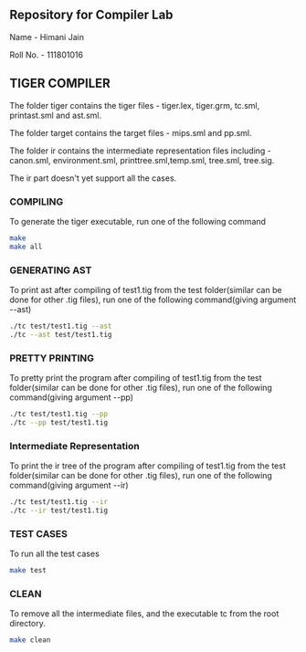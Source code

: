 ## Repository for Compiler Lab 

Name - Himani Jain

Roll No. - 111801016

## TIGER COMPILER

The folder tiger contains the tiger files - tiger.lex, tiger.grm, tc.sml, printast.sml and ast.sml. 

The folder target contains the target files - mips.sml and pp.sml.

The folder ir contains the intermediate representation files including - canon.sml, environment.sml, printtree.sml,temp.sml, tree.sml, tree.sig.

The ir part doesn't yet support all the cases. 

### COMPILING

To generate the tiger executable, run one of the following command 
```bash
make 
make all
```

### GENERATING AST 

To print ast after compiling of test1.tig from the test folder(similar can be done for other .tig files), run one of the following command(giving argument --ast)
```bash
./tc test/test1.tig --ast
./tc --ast test/test1.tig 
```

### PRETTY PRINTING

To pretty print the program after compiling of test1.tig from the test folder(similar can be done for other .tig files), run one of the following command(giving argument --pp)
```bash
./tc test/test1.tig --pp
./tc --pp test/test1.tig
```

### Intermediate Representation

To print the ir tree of the program after compiling of test1.tig from the test folder(similar can be done for other .tig files), run one of the following command(giving argument --ir)
```bash
./tc test/test1.tig --ir
./tc --ir test/test1.tig
```

### TEST CASES

To run all the test cases
```bash
make test
```

### CLEAN

To remove all the intermediate files, and the executable tc from the root directory.
```bash
make clean
```





